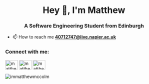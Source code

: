 <h1 align="center">Hey 👋, I'm Matthew</h1>
<h3 align="center">A Software Engineering Student from Edinburgh</h3>

- 📫 How to reach me **40712747@live.napier.ac.uk**

<h3 align="left">Connect with me:</h3>
<p align="left">
<a href="https://twitter.com/matthewsyp" target="blank"><img align="center" src="https://raw.githubusercontent.com/rahuldkjain/github-profile-readme-generator/master/src/images/icons/Social/twitter.svg" alt="matthewsyp" height="30" width="40" /></a>
<a href="https://linkedin.com/in/matthew-m-a21140237" target="blank"><img align="center" src="https://raw.githubusercontent.com/rahuldkjain/github-profile-readme-generator/master/src/images/icons/Social/linked-in-alt.svg" alt="matthew-m-a21140237" height="30" width="40" /></a>
<a href="https://instagram.com/matthew4ayr" target="blank"><img align="center" src="https://raw.githubusercontent.com/rahuldkjain/github-profile-readme-generator/master/src/images/icons/Social/instagram.svg" alt="matthew4ayr" height="30" width="40" /></a>
</p>

<p><img align="center" src="https://github-readme-streak-stats.herokuapp.com/?user=immatthewmccolm&" alt="immatthewmccolm" /></p>
